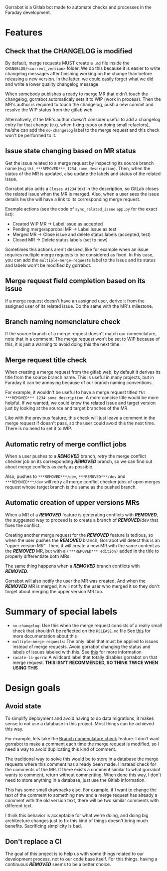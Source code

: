Gorrabot is a Gitlab bot made to automate checks and processes in the Faraday
development.

# Features

## <a name="changelog-check"></a>Check that the CHANGELOG is modified

By default, merge requests MUST create a `.md` file inside the
`CHANGELOG/<current_version>` folder. We do this because it is easier to write
changelog messages after finishing working on the change than before releasing
a new version. In the latter, we could easily forget what we did and write a
lower quality changelog message.

When somebody publishes a ready to merge MR that didn't touch the changelog,
gorrabot automaticaly sets it to WIP (work in process). Then the MR's author
is required to touch the changelog, push a new commit and resolve the WIP
status from the gitlab web.

Alternatively, if the MR's author doesn't consider useful to add a changelog
entry for that change (e.g. when fixing typos or doing small refactors), he/she
can add the `no-changelog` label to the merge request and this check won't be
performed to it.

## Issue state changing based on MR status

Get the issue related to a merge request by inspecting its source branch name
(e.g `tkt_***REMOVED***_1234_some_description`). Then, when the status of the MR is
updated, also update the labels and status of the related issue.

Gorrabot also adds a `Closes #1234` text in the description, so GitLab closes
the related issue when the MR is merged. Also, when a user sees the issue
details he/she will have a link to its corresponding merge request.

Example actions (see the code of `sync_related_issue` `app.py` for the exact
list):

* Created WIP MR -> Label issue as accepted
* Pending merge/approbal MR -> Label issue as test
* Merged MR -> Close issue and delete status labels (accepted, test)
* Closed MR -> Delete status labels (set to new)

<a name="multiple-merge-requests"></a>
Sometimes this actions aren't desired, like for example when an issue requires
multiple merge requests to be considered as fixed.  In this case, you can add
the `multiple-merge-requests` label to the issue and its status and labels
won't be modified by gorrabot.

## Merge request field completion based on its issue

If a merge request doesn't have an assigned user, derive it from the assigned
user of its related issue. Do the same with the MR's milestone.

## <a name="branch-nomenclature-check"></a>Branch naming nomenclature check

If the source branch of a merge request doesn't match our nomenclature,
note that in a comment. The merge request won't be set to WIP because
of this, it is just a warning to avoid doing this the next time.

## Merge request title check

When creating a merge request from the gitlab web, by default it derives its
title from the source branch name. This is useful in many projects, but in
Faraday it can be annoying because of our branch naming conventions.

For example, it wouldn't be useful to have a merge request titled `Tkt ***REMOVED***
1234 some description`. A more concise title would be more helpful. If we
wanted, we could know the related issue and target version just by looking at
the source and target branches of the MR.

Like with the previous feature, this check will just leave a comment in the
merge request if doesn't pass, so the user could avoid this the next time.
There is no need to set it to WIP.

## Automatic retry of merge conflict jobs

When a user pushes to a ***REMOVED*** branch, retry the merge conflict checker job on
its corresponding ***REMOVED*** branch, so we can find out about merge conflicts as
early as possible.

Also, pushes to `***REMOVED***/dev`, `***REMOVED***/dev` and `***REMOVED***/dev` will retry all merge
conflict checker jobs of open merges request whose target branch is the same as
the pushed branch.

## Automatic creation of upper versions MRs

When a MR of a ***REMOVED*** feature is generating conflicts with ***REMOVED***, the suggested
way to proceed is to create a branch of ***REMOVED***/dev that fixes the conflict.

Creating another merge request for the ***REMOVED*** feature is tedious, so when the
user pushes the ***REMOVED*** branch, Gorrabot will detect this is an "upper version
MR". Then, it will create a new MR with the same content as the ***REMOVED*** MR, but
with a `(***REMOVED*** edition)` added in the title to properly differentiate both MRs.

The same thing happens when a ***REMOVED*** branch conflicts with ***REMOVED***.

Gorrabot will also notify the user the MR was created. And when the ***REMOVED*** MR is
merged, it will notify the user who merged it so they don't forget about
merging the upper version MR too.

# Summary of special labels

* `no-changelog`: Use this when the merge request consists of a really
  small check that shouldn't be reflected on the `RELEASE.md` file
  See [this](#changelog-check) for more documentation about this
* `multiple-merge-requests`: The only label that must be applied to issues
  instead of merge requests. Avoid gorrabot changing the status and labels of
  issues labeled with this. See [this](#multiple-merge-requests) for more
  information
* `sacate-la-gorra`: A wildcard label that totally disables gorrabot on
  that merge request. **THIS ISN'T RECOMMENDED, SO THINK TWICE WHEN USING THIS**


# Design goals

## Avoid state

To simplify deployment and avoid having to do data migrations, it makes sense
to not use a database in this project. Most things can be achieved this way.

For example, lets take the [Branch nomenclature
check](#branch-nomenclature-check) feature. I don't want gorrabot to make a
comment each time the merge request is modified, so I need a way to avoid
duplicating this kind of comment.

The traditional way to solve this would be to store in a database the merge
requests where this comment has already been made. I instead check for the
comments of the MR. If there exists a comment similar to what gorrabot
wants to comment, return without commenting. When done this way, I don't
need to store anything in a database, just use the Gitlab information.

This has some small drawbacks also. For example, if I want to change the text
of the comment to something new and a merge request has already a comment with
the old version text, there will be two similar comments with different text.

I think this behavior is acceptable for what we're doing, and doing big
architecture changes just to fix this kind of things doesn't bring much
benefits. Sacrificing simplicity is bad.

## Don't replace a CI

The goal of this project is to help us with some things related to our
development process, not to our code base itself. For this things,
having a continuous ***REMOVED*** seems to be a better choice.
